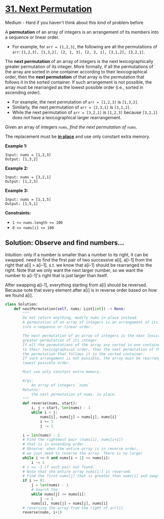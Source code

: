 # [31. Next Permutation](https://leetcode.com/problems/next-permutation/)

Medium - Hard if you haven't think about this kind of problem before

A **permutation** of an array of integers is an arrangement of its members into a sequence or linear order.

- For example, for `arr = [1,2,3]`, the following are all the permutations of `arr`: `[1,2,3], [1,3,2], [2, 1, 3], [2, 3, 1], [3,1,2], [3,2,1]`.

The **next permutation** of an array of integers is the next lexicographically greater permutation of its integer. More formally, if all the permutations of the array are sorted in one container according to their lexicographical order, then the **next permutation** of that array is the permutation that follows it in the sorted container. If such arrangement is not possible, the array must be rearranged as the lowest possible order (i.e., sorted in ascending order).

- For example, the next permutation of `arr = [1,2,3]` is `[1,3,2]`.
- Similarly, the next permutation of `arr = [2,3,1]` is `[3,1,2]`.
- While the next permutation of `arr = [3,2,1]` is `[1,2,3]` because `[3,2,1]` does not have a lexicographical larger rearrangement.

Given an array of integers `nums`, *find the next permutation of* `nums`.

The replacement must be **[in place](http://en.wikipedia.org/wiki/In-place_algorithm)** and use only constant extra memory.

 

**Example 1:**

```
Input: nums = [1,2,3]
Output: [1,3,2]
```

**Example 2:**

```
Input: nums = [3,2,1]
Output: [1,2,3]
```

**Example 3:**

```
Input: nums = [1,1,5]
Output: [1,5,1]
```

 

**Constraints:**

- `1 <= nums.length <= 100`
- `0 <= nums[i] <= 100`



## Solution: Observe and find numbers...

Intuition: only if a number is smaller than a number to its right, it can be swapped. 
need to find the first pair of two successive a[i], a[i-1] from the right
that a[i] > a[i-1], s.t. we know that a[i-1] should be rearranged to the right.
Note that we only want the next larger number, so we want the number to a[i-1]'s right that is just larger than itself.

After swapping a[i-1], everything starting from a[i] should be reversed. Because note that every element after a[i] is in reverse order based on how we found a[i].

```python
class Solution:
    def nextPermutation(self, nums: List[int]) -> None:
        """
        Do not return anything, modify nums in-place instead.
        A permutation of an array of integers is an arrangement of its members
        into a sequence or linear order.

        The next permutation of an array of integers is the next lexicographically
        greater permutation of its integer.
        If all the permutations of the array are sorted in one container according
        to their lexicographical order, then the next permutation of that array is 
        the permutation that follows it in the sorted container.
        If such arrangement is not possible, the array must be rearranged as the
        lowest possible order.

        Must use only constant extra memory.

        Args:
            An array of integers `nums`
        Returns:
            the next permutation of nums. in place.
        """
        def reverse(nums, start):
            i, j = start, len(nums) - 1
            while i < j:
                nums[i], nums[j] = nums[j], nums[i]
                i += 1
                j -= 1
                
        i = len(nums) - 2
        # Find the rightmost pair (nums[i], nums[i+1]) 
        # that is in ascending order.
        # Observe: when the entire array is in reverse order,
        # we just need to reverse the array. There is no larger
        while i >= 0 and nums[i + 1] <= nums[i]:
            i -= 1
        # i == -1 if such pair not found.
        # Note that the entire array nums[i:] is reversed.
        # Find the first nums[j] that is greater than nums[i] and swap them
        if i >= 0:
            j = len(nums) - 1
            # Search the 
            while nums[j] <= nums[i]:
                j -= 1
            nums[i], nums[j] = nums[j], nums[i]
        # reversing the array from the right of arr[i]
        reverse(nums, i+1)
```

